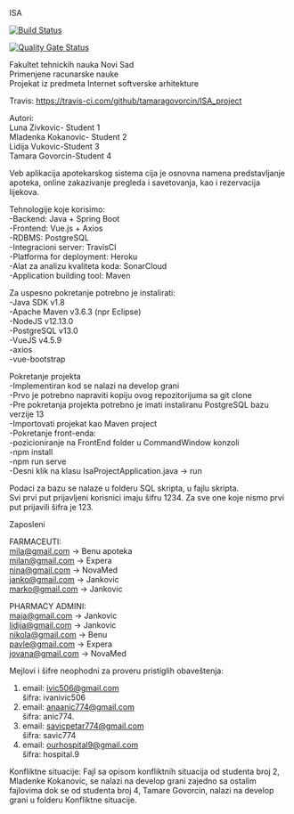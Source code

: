 ISA<br />

[![Build Status](https://travis-ci.com/tamaragovorcin/ISA_project.svg?branch=develop)](https://travis-ci.com/tamaragovorcin/ISA_project)<br />

[![Quality Gate Status](https://sonarcloud.io/api/project_badges/measure?project=tamaragovorcin_ISA_project&metric=alert_status)](https://sonarcloud.io/dashboard?id=tamaragovorcin_ISA_project)<br />


Fakultet tehnickih nauka Novi Sad<br />
Primenjene racunarske nauke<br />
Projekat iz predmeta Internet softverske arhitekture<br />

Travis: https://travis-ci.com/github/tamaragovorcin/ISA_project<br />

Autori:<br />
  Luna Zivkovic- Student 1<br />
  Mladenka Kokanovic- Student 2<br />
  Lidija Vukovic-Student 3<br />
  Tamara Govorcin-Student 4<br />

Veb aplikacija apotekarskog sistema cija je osnovna namena predstavljanje apoteka, online zakazivanje pregleda i savetovanja, kao i rezervacija lijekova.<br />

Tehnologije koje korisimo:<br />
  -Backend: Java + Spring Boot<br />
  -Frontend: Vue.js + Axios<br />
  -RDBMS: PostgreSQL<br />
  -Integracioni server: TravisCI<br />
  -Platforma for deployment: Heroku<br />
  -Alat za analizu kvaliteta koda: SonarCloud<br />
  -Application building tool: Maven<br />


Za uspesno pokretanje potrebno je instalirati:<br />
  -Java SDK v1.8<br />
  -Apache Maven v3.6.3 (npr Eclipse)<br />
  -NodeJS v12.13.0<br />
  -PostgreSQL v13.0<br />
  -VueJS v4.5.9<br />
  -axios<br />
  -vue-bootstrap<br />

Pokretanje projekta<br />
  -Implementiran kod se nalazi na develop grani<br />
  -Prvo je potrebno napraviti kopiju ovog repozitorijuma sa git clone<br />
  -Pre pokretanja projekta potrebno je imati instaliranu PostgreSQL bazu verzije 13<br />
  -Importovati projekat kao Maven project<br />
  -Pokretanje front-enda:<br />
    -pozicioniranje na FrontEnd folder u CommandWindow konzoli<br />
    -npm install<br />
    -npm run serve  <br />
  -Desni klik na klasu IsaProjectApplication.java -> run<br />
  
  Podaci za bazu se nalaze u folderu SQL skripta, u fajlu skripta.<br />
  Svi prvi put prijavljeni korisnici imaju šifru 1234. Za sve one koje nismo prvi put prijavili šifra je 123. <br />

Zaposleni<br /> 

FARMACEUTI:<br />
mila@gmail.com -> Benu apoteka<br />
milan@gmail.com -> Expera <br />
nina@gmail.com -> NovaMed <br />
janko@gmail.com -> Jankovic<br />
marko@gmail.com -> Jankovic<br />

PHARMACY ADMINI:<br />
maja@gmail.com -> Jankovic<br />
lidija@gmail.com -> Jankovic<br />
nikola@gmail.com -> Benu<br />
pavle@gmail.com -> Expera<br />
jovana@gmail.com -> NovaMed<br />


Mejlovi i šifre neophodni za proveru pristiglih obaveštenja:<br />
1.   email: ivic506@gmail.com<br />
     šifra: ivanivic506<br />
2.   email: anaanic774@gmail.com<br />
     šifra: anic774.<br />
3.   email: savicpetar774@gmail.com<br />
     šifra: savic774<br />
4.   email: ourhospital9@gmail.com<br />
     šifra: hospital.9<br />
   
  Konfliktne situacije:
  Fajl sa opisom konfliktnih situacija od studenta broj 2, Mladenke Kokanovic, se nalazi na develop grani zajedno sa ostalim fajlovima dok se od studenta broj 4, Tamare Govorcin, nalazi na develop grani u folderu Konfliktne situacije.
  

